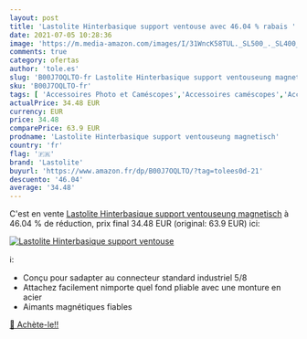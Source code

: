 ```yaml
---
layout: post
title: 'Lastolite Hinterbasique support ventouse avec 46.04 % rabais '
date: 2021-07-05 10:28:36
image: 'https://m.media-amazon.com/images/I/31WncK58TUL._SL500_._SL400_.jpg'
comments: true
category: ofertas
author: 'tole.es'
slug: 'B00J7OQLTO-fr Lastolite Hinterbasique support ventouseung magnetisch'
sku: 'B00J7OQLTO-fr'
tags: [ 'Accessoires Photo et Caméscopes','Accessoires caméscopes','Accessoires de décors pour studio photo','High-Tech','Photo et caméscopes','Studio photo et éclairage','Supports de décors pour studio photo','lastolite', ]
actualPrice: 34.48 EUR
currency: EUR
price: 34.48
comparePrice: 63.9 EUR
prodname: 'Lastolite Hinterbasique support ventouseung magnetisch'
country: 'fr'
flag: '🇫🇷'
brand: 'Lastolite'
buyurl: 'https://www.amazon.fr/dp/B00J7OQLTO/?tag=tolees0d-21'
descuento: '46.04'
average: '34.48'
---
```


C'est en vente [Lastolite Hinterbasique support ventouseung magnetisch](https://www.amazon.fr/dp/B00J7OQLTO/?tag=tolees0d-21)  à  46.04 % de réduction, prix final  34.48 EUR (original: 63.9 EUR) ici:

[![Lastolite Hinterbasique support ventouse](https://m.media-amazon.com/images/I/31WncK58TUL._SL500_._SL400_.jpg)](https://www.amazon.fr/dp/B00J7OQLTO/?tag=tolees0d-21)

ℹ️:

- Conçu pour sadapter au connecteur standard industriel 5/8
- Attachez facilement nimporte quel fond pliable avec une monture en acier
- Aimants magnétiques fiables

[🛒 Achète-le!!](https://www.amazon.fr/dp/B00J7OQLTO/?tag=tolees0d-21)
